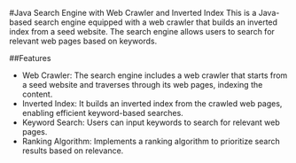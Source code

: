 #Java Search Engine with Web Crawler and Inverted Index
This is a Java-based search engine equipped with a web crawler that builds an inverted index from a seed website. The search engine allows users to search for relevant web pages based on keywords.

##Features
- Web Crawler: The search engine includes a web crawler that starts from a seed website and traverses through its web pages, indexing the content.
- Inverted Index: It builds an inverted index from the crawled web pages, enabling efficient keyword-based searches.
- Keyword Search: Users can input keywords to search for relevant web pages.
- Ranking Algorithm: Implements a ranking algorithm to prioritize search results based on relevance.
